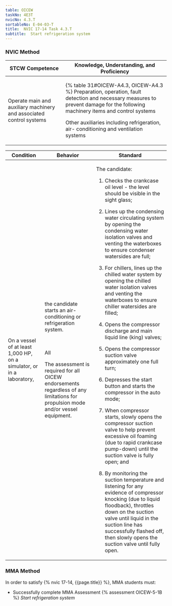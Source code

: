 ```yaml
---
table: OICEW
taskNo: 4E3T
nvicNo: 4.3.T 
sortableNo: E-04-03-T
title:  NVIC 17-14 Task 4.3.T
subtitle:  Start refrigeration system
---
```






### NVIC Method

<a style="display:none;" onclick="togglevisibility('nvic_methods')" >Show NVIC method.</a>

<div id='nvic_methods' class='show'>

<table>
<thead>
<tr>
<th class='forty'> STCW Competence </th>
<th class='sixty'> Knowledge, Understanding, and Proficiency </th>
</tr>
</thead>

<tbody>
<tr><td markdown='1'>

Operate main and auxiliary machinery and associated control systems

</td><td markdown='1'>

{% table 31#OICEW-A4.3, OICEW-A4.3 %} Preparation, operation, fault detection and necessary measures to prevent damage for the following machinery items and control systems 

Other auxiliaries including refrigeration, air- conditioning and ventilation systems

</td></tr>


</tbody>
</table>


<table>
<thead>
<tr><th class='twenty'>  Condition </th><th class='twenty'> Behavior </th><th  class='sixty'>Standard </th></tr>
</thead>
<tbody >



<tr><td markdown='1'>

On a vessel of at least 1,000 HP, on a simulator, or in a laboratory,

</td><td markdown='1'>

the candidate starts an air-conditioning or refrigeration system.

<br>

<div class="tooltip" markdown='1'>

All

The assessment is required for all OICEW endorsements regardless of any limitations for propulsion mode and/or vessel equipment.

</div>


</td><td markdown='1'>

The candidate:

1. Checks the crankcase oil level - the level should be visible in the sight glass;

2. Lines up the condensing water circulating system by opening the condensing water isolation valves and venting the waterboxes to ensure condenser watersides are full;

3. For chillers, lines up the chilled water system by opening the chilled water isolation valves and venting the waterboxes to ensure chiller watersides are filled;

4. Opens the compressor discharge and main liquid line (king) valves;

5. Opens the compressor suction valve approximately one full turn;

6. Depresses the start button and starts the compressor in the auto mode;

7. When compressor starts, slowly opens the compressor suction valve to help prevent excessive oil foaming (due to rapid crankcase pump-down) until the suction valve is fully open; and

8. By monitoring the suction temperature and listening for any evidence of compressor knocking (due to liquid floodback), throttles down on the suction valve until liquid in the suction line has successfully flashed off, then slowly opens the suction valve until fully open.

</td></tr>
</tbody>
</table>
</div>


### MMA Method

In order to satisfy  {% nvic 17-14, {{page.title}}  %}, MMA students must:

* Successfully complete MMA Assessment {% assessment OICEW-5-1B %} *Start refrigeration system*
